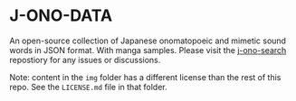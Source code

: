 # J-ONO-DATA

An open-source collection of Japanese onomatopoeic and mimetic sound words in JSON format. With manga samples. Please visit the [j-ono-search](https://github.com/ObakeConstructs/j-ono-search) repostiory for any issues or discussions.

Note: content in the `img` folder has a different license than the rest of this repo.  See the `LICENSE.md` file in that folder.
